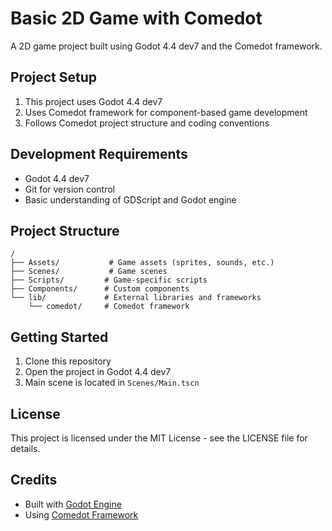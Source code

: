 # Basic 2D Game with Comedot

A 2D game project built using Godot 4.4 dev7 and the Comedot framework.

## Project Setup

1. This project uses Godot 4.4 dev7
2. Uses Comedot framework for component-based game development
3. Follows Comedot project structure and coding conventions

## Development Requirements

- Godot 4.4 dev7
- Git for version control
- Basic understanding of GDScript and Godot engine

## Project Structure

```
/
├── Assets/           # Game assets (sprites, sounds, etc.)
├── Scenes/           # Game scenes
├── Scripts/         # Game-specific scripts
├── Components/      # Custom components
└── lib/             # External libraries and frameworks
    └── comedot/     # Comedot framework
```

## Getting Started

1. Clone this repository
2. Open the project in Godot 4.4 dev7
3. Main scene is located in `Scenes/Main.tscn`

## License

This project is licensed under the MIT License - see the LICENSE file for details.

## Credits

- Built with [Godot Engine](https://godotengine.org)
- Using [Comedot Framework](https://github.com/jhfnetboy/comedot) 